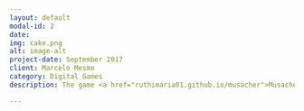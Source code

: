```yaml
---
layout: default
modal-id: 2
date: 
img: cake.png
alt: image-alt
project-date: September 2017
client: Marcelo Mesmo
category: Digital Games
description: The game <a href="ruthimaria01.github.io/musacher">Musacher</a> was the second work in the game workshop matter by educator Marcelo, where the goal was to be a mobile game. To have the opportunity to play, just press on the name of the game. 

---
```

